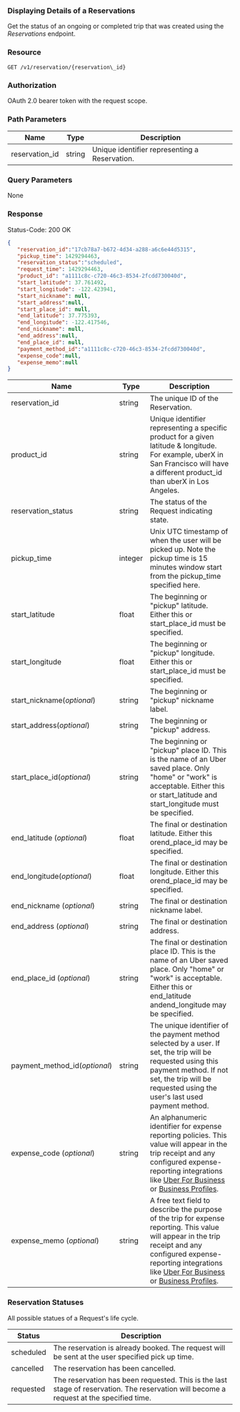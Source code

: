 



### Displaying Details of a Reservations

Get the status of an ongoing or completed trip that was created using the _Reservations_ endpoint.

### Resource
```
GET /v1/reservation/{reservation\_id}
```
### Authorization

OAuth 2.0 bearer token with the request scope.

### Path Parameters

| Name | Type | Description |
| --- | --- | --- |
| reservation\_id | string | Unique identifier representing a Reservation. |

### Query Parameters

None

### Response

Status-Code: 200 OK
```json
{
   "reservation_id":"17cb78a7-b672-4d34-a288-a6c6e44d5315",
   "pickup_time": 1429294463,
   "reservation_status":"scheduled",
   "request_time": 1429294463,
   "product_id": "a1111c8c-c720-46c3-8534-2fcdd730040d",  
   "start_latitude": 37.761492,
   "start_longitude": -122.423941,
   "start_nickname": null,
   "start_address":null,
   "start_place_id": null,
   "end_latitude": 37.775393,
   "end_longitude": -122.417546,
   "end_nickname": null,
   "end_address":null,
   "end_place_id": null,
   "payment_method_id":"a1111c8c-c720-46c3-8534-2fcdd730040d",
   "expense_code":null,
   "expense_memo":null
}
```

| Name | Type | Description |
| --- | --- | --- |
| reservation\_id | string | The unique ID of the Reservation. |
| product\_id | string | Unique identifier representing a specific product for a given latitude &amp; longitude. For example, uberX in San Francisco will have a different product\_id than uberX in Los Angeles. |
| reservation_status | string | The status of the Request indicating state. |
| pickup\_time | integer | Unix UTC timestamp of when the user will be picked up. Note the pickup time is 15 minutes window start from the pickup\_time specified here. |
| start\_latitude | float | The beginning or &quot;pickup&quot; latitude. Either this or start\_place\_id must be specified. |
| start\_longitude | float | The beginning or &quot;pickup&quot; longitude. Either this or start\_place\_id must be specified. |
| start\_nickname(_optional_) | string | The beginning or &quot;pickup&quot; nickname label. |
| start\_address(_optional_) | string | The beginning or &quot;pickup&quot; address. |
| start\_place\_id(_optional_) | string | The beginning or &quot;pickup&quot; place ID. This is the name of an Uber saved place. Only &quot;home&quot; or &quot;work&quot; is acceptable. Either this or start\_latitude and start\_longitude must be specified. |
| end\_latitude (_optional_) | float | The final or destination latitude. Either this orend\_place\_id may be specified. |
| end\_longitude(_optional_) | float | The final or destination longitude. Either this orend\_place\_id may be specified. |
| end\_nickname (_optional_) | string | The final or destination nickname label. |
| end\_address (_optional_) | string | The final or destination address. |
| end\_place\_id (_optional_) | string | The final or destination place ID. This is the name of an Uber saved place. Only &quot;home&quot; or &quot;work&quot; is acceptable. Either this or end\_latitude andend\_longitude may be specified. |
| payment\_method\_id(_optional_) | string | The unique identifier of the payment method selected by a user. If set, the trip will be requested using this payment method. If not set, the trip will be requested using the user&#39;s last used payment method. |
| expense\_code (_optional_) | string | An alphanumeric identifier for expense reporting policies. This value will appear in the trip receipt and any configured expense-reporting integrations like  [Uber For Business](https://www.uber.com/business) or  [Business Profiles](https://www.uber.com/business/profiles). |
| expense\_memo (_optional_) | string | A free text field to describe the purpose of the trip for expense reporting. This value will appear in the trip receipt and any configured expense-reporting integrations like  [Uber For Business](https://www.uber.com/business) or [Business Profiles](https://www.uber.com/business/profiles). |

### Reservation Statuses

All possible statues of a Request&#39;s life cycle.

| Status | Description |
| --- | --- |
| scheduled | The reservation is already booked. The request will be sent at the user specified pick up time. |
| cancelled | The reservation has been cancelled. |
| requested | The reservation has been requested. This is the last stage of reservation. The reservation will become a request at the specified time.|
